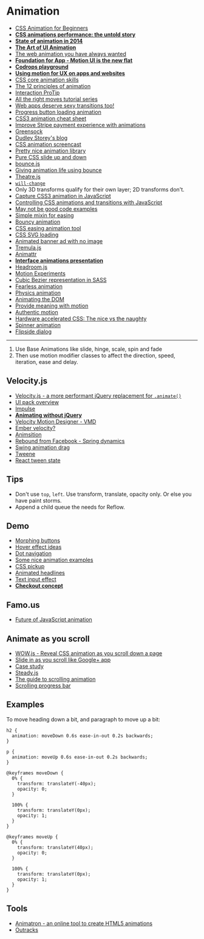 # Animation

* [CSS Animation for Beginners](http://robots.thoughtbot.com/css-animation-for-beginners)
* [**CSS animations performance: the untold story**](http://greensock.com/css-performance)
* [**State of animation in 2014**](http://www.smashingmagazine.com/2014/11/18/the-state-of-animation-2014/)
* [**The Art of UI Animation**](http://markgeyer.com/pres/the-art-of-ui-animations/#/)
* [The web animation you have always wanted](http://alexjray.com/post/the_web_animations_you_have_always_wanted/)
* [**Foundation for App - Motion UI is the new flat**](http://zurb.com/article/1340/foundation-for-apps-motion-ui-is-the-new-)
* [**Codrops playground**](http://tympanus.net/codrops/category/playground/)
* [**Using motion for UX on apps and websites**](http://www.smashingmagazine.com/2015/01/19/using-motion-for-ux-on-apps-and-websites/)
* [CSS core animation skills](http://demosthenes.info/blog/966/CSS-Core-Animation-Skills-Gravity-Squash-and-Stretch)
* [The 12 principles of animation](http://the12principles.tumblr.com/)
* [Interaction ProTip](http://aerotwist.com/tutorials/)
* [All the right moves tutorial series](https://vimeo.com/channels/alltherightmoves/)
* [Web apps deserve sexy transitions too!](https://medium.com/design-ux/8068a5e4cb82)
* [Progress button loading animation](http://tympanus.net/Development/ProgressButtonStyles/)
* [CSS3 animation cheat sheet](http://www.justinaguilar.com/animations/)
* [Improve Stripe payment experience with animations](https://medium.com/p/3d1b0a9b810e)
* [Greensock](http://www.greensock.com/)
* [Dudley Storey's blog](http://demosthenes.info/blog)
* [CSS animation screencast](https://vimeo.com/channels/alltherightmoves/)
* [Pretty nice animation library](http://anijs.github.io/)
* [Pure CSS slide up and down](http://davidwalsh.name/css-slide)
* [bounce.js](http://bouncejs.com/)
* [Giving animation life using bounce](https://medium.com/tictail-makers/giving-animations-life-8b20165224c5)
* [Theatre.js](https://github.com/AriaMinaei/theatrejs)
* [`will-change`](http://dev.opera.com/articles/css-will-change-property/)
* Only 3D transforms qualify for their own layer; 2D transforms don't.
* [Capture CSS3 animation in JavaScript](http://www.sitepoint.com/css3-animation-javascript-event-handlers/)
* [Controlling CSS animations and transitions with JavaScript](http://css-tricks.com/controlling-css-animations-transitions-javascript/)
* [May not be good code examples](http://jackonthe.net/css3animateit/examples)
* [Simple mixin for easing](http://codepen.io/winkerVSbecks/pen/Cihkr)
* [Bouncy animation](http://learnsome.co/blog/bouncy/)
* [CSS easing animation tool](http://matthewlein.com/ceaser/)
* [CSS SVG loading](http://codepen.io/aurer/pen/jEGbA)
* [Animated banner ad with no image](https://www.campaignmonitor.com/blog/post/4288/coding-animated-banner-ad-no-images)
* [Tremula.js](http://garriss.wordpress.com/2014/07/06/introducing-tremulajs/)
* [Animattr](http://danieldelaney.github.io/animattr/)
* [**Interface animations presentation**](http://markgeyer.com/pres/interface-animations/)
* [Headroom.js](http://wicky.nillia.ms/headroom.js/)
* [Motion Experiments](http://www.michaelvillar.com/motion)
* [Cubic Bezier representation in SASS](http://thesassway.com/advanced/cubic-bezier-representation-in-sass)
* [Fearless animation](http://blog.hassle.com/fearless-animations-moving-users-with-motion/)
* [Physics animation](http://iamralpht.github.io/physics/)
* [Animating the DOM](http://flipstewart.com/2014/09/13/animating-the-dom/)
* [Provide meaning with motion](http://paulstamatiou.com/design-provide-meaning-with-motion/)
* [Authentic motion](http://www.google.com/design/spec/animation/authentic-motion.html)
* [Hardware accelerated CSS: The nice vs the naughty](http://calendar.perfplanet.com/2014/hardware-accelerated-css-the-nice-vs-the-naughty/)
* [Spinner animation](http://tobiasahlin.com/spinkit/)
* [Flipside dialog](https://github.com/hakimel/css/tree/master/flipside)

---

1. Use Base Animations like slide, hinge, scale, spin and fade
2. Then use motion modifier classes to affect the direction, speed, iteration, ease and delay.

## Velocity.js

* [Velocity.js - a more performant jQuery replacement for `.animate()`](http://css-tricks.com/improving-ui-animation-workflow-velocity-js/)
* [UI pack overview](https://www.youtube.com/watch?v=CdwvR6a39Tg&hd=1)
* [Impulse](http://impulse.luster.io/guides.html)
* [**Animating without jQuery**](http://www.smashingmagazine.com/2014/09/04/animating-without-jquery/)
* [Velocity Motion Designer - VMD](https://www.youtube.com/watch?v=7IxhIMIdkPs&hd=1)
* [Ember velocity?](http://julian.com/research/velocity/#ember)
* [Animsition](http://git.blivesta.com/animsition/)
* [Rebound from Facebook - Spring dynamics](https://github.com/facebook/rebound-js)
* [Swing animation drag](https://github.com/gajus/swing)
* [Tweene](http://tweene.com/)
* [React tween state](https://github.com/chenglou/react-tween-state)

## Tips

* Don't use `top`, `left`. Use transform, translate, opacity only. Or else you have paint storms.
* Append a child queue the needs for Reflow.


## Demo

* [Morphing buttons](http://tympanus.net/codrops/2014/05/12/morphing-buttons-concept/)
* [Hover effect ideas](http://tympanus.net/Development/HoverEffectIdeas/)
* [Dot navigation](http://tympanus.net/Development/DotNavigationStyles/)
* [Some nice animation examples](http://varun.ca/the-core/)
* [CSS pickup](http://cloudcannon.com/deconstructions/2014/12/19/css-truck-deconstruction.html)
* [Animated headlines](http://codyhouse.co/demo/animated-headlines/)
* [Text input effect](http://tympanus.net/Development/TextInputEffects/)
* [**Checkout concept**](http://tympanus.net/Development/CheckoutConcepts/sidebar.html)


## Famo.us

* [Future of JavaScript animation](http://blog.percolatestudio.com/engineering/the-future-of-javascript-animation-with-famous/)


## Animate as you scroll

* [WOW.js - Reveal CSS animation as you scroll down a page](https://github.com/matthieua/WOW)
* [Slide in as you scroll like Google+ app](http://css-tricks.com/slide-in-as-you-scroll-down-boxes/)
* [Case study](http://www.justinaguilar.com/)
* [Steady.js](http://lafikl.github.io/steady.js/)
* [The guide to scrolling animation](http://ihatetomatoes.net/guide-scrolling-animation-libraries/)
* [Scrolling progress bar](http://www.webdesigncrowd.com/scrolling-progress-bar/)

## Examples

To move heading down a bit, and paragraph to move up a bit:

```
h2 {
  animation: moveDown 0.6s ease-in-out 0.2s backwards;
}

p {
  animation: moveUp 0.6s ease-in-out 0.2s backwards;
}

@keyframes moveDown {
  0% {
    transform: translateY(-40px);
    opacity: 0;
  }
  
  100% {
    transform: translateY(0px);
    opacity: 1;
  }
}

@keyframes moveUp {
  0% {
    transform: translateY(40px);
    opacity: 0;
  }
  
  100% {
    transform: translateY(0px);
    opacity: 1;
  }
}
```

## Tools

* [Animatron - an online tool to create HTML5 animations](http://animatron.com/)
* [Outracks](http://www.outracks.com/realtime_studio.html)